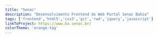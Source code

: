 ```yaml
---
title: "Senac"
description: "Desenvolvimento Frontend do Web Portal Senac Bahia"
tags: ['frontend','html5','css3','git','rwd','jquery','javascript']
linkToProject: https://www.ba.senac.br/
colorTheme: 'orange-tag'
---
```

